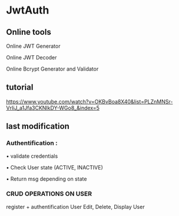 
# JwtAuth
## Online tools

Online JWT Generator

Online JWT Decoder

Online Bcrypt Generator and Validator

## tutorial

https://www.youtube.com/watch?v=OKBvBoa8X40&list=PLZnMNSr-VrIiJ_a1Jfa3CKNIkDY-WGo8_&index=5

## last modification

### Authentification : 

•	validate credentials

•	Check User state (ACTIVE, INACTIVE) 

•	Return msg depending on state

### CRUD OPERATIONS ON USER

 register + authentification  User
 Edit, Delete, Display User

